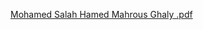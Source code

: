 [Mohamed Salah Hamed Mahrous Ghaly .pdf](https://github.com/user-attachments/files/20800303/Mohamed.Salah.Hamed.Mahrous.Ghaly.pdf)

